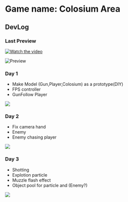 # Game name: Colosium Area
## DevLog
### Last Preview
[![Watch the video](https://i.stack.imgur.com/Vp2cE.png)](https://youtu.be/vt5fpE0bzSY)

![Preview](day4.gif)
### Day 1
- Make Model (Gun,Player,Colosium) as a prototype(DIY)
- FPS controller
- GunFollow Player

![](https://i.ibb.co/kDMKN91/untitled.jpg)

### Day 2
- Fix camera hand
- Enemy
- Enemy chasing player

![](https://i.ibb.co/n60Wcg7/untitled.png)

### Day 3
- Shotting
- Explotion particle
- Muzzle flash effect
- Object pool for particle and (Enemy?)

![](https://i.ibb.co/dgQTFJX/untitled.jpg)
